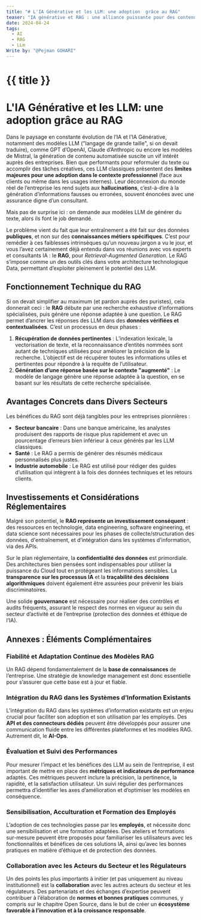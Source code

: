 ```yaml
---
title: "# L'IA Générative et les LLM: une adoption  grâce au RAG"
teaser: "IA générative et RAG : une alliance puissante pour des contenus fiables et contextualisés en entreprise. Mais est-ce la solution idéale pour vous ? Découvrez les avantages et enjeux dans cet article."
date: 2024-04-24
tags:
  - AI
  - RAG
  - LLm
Write by: "@Pejman GOHARI"
---
```


# {{ title }}

# L'IA Générative et les LLM: une adoption  grâce au RAG

Dans le paysage en constante évolution de l’IA et l’IA Générative, notamment des modèles LLM ("langage de grande taille", si on devait traduire), comme GPT d’OpenAI, Claude d’Anthropic ou encore les modèles de Mistral, la génération de contenu automatisée suscite un vif intérêt auprès des entreprises. Bien que performants pour reformuler du texte ou accomplir des tâches créatives, ces LLM classiques présentent des **limites majeures pour une adoption dans le contexte professionnel** (face aux clients ou même dans les usages internes). Leur déconnexion du monde réel de l’entreprise les rend sujets aux **hallucinations**, c’est-à-dire à la génération d’informations fausses ou erronées, souvent énoncées avec une assurance digne d’un consultant. 

Mais pas de surprise ici : on demande aux modèles LLM de générer du texte, alors ils font le job demandé.

Le problème vient du fait que leur entraînement a été fait sur des données **publiques**, et non sur des **connaissances métiers spécifiques**. C’est pour remédier à ces faiblesses intrinsèques qu’un nouveau jargon a vu le jour, et vous l’avez certainement déjà entendu dans vos réunions avec vos experts et consultants IA : le **RAG**, pour *Retrieval-Augmented Generation*. Le RAG s’impose comme un des outils clés dans votre architecture technologique Data, permettant d’exploiter pleinement le potentiel des LLM.

## Fonctionnement Technique du RAG

Si on devait simplifier au maximum (et pardon auprès des puristes), cela donnerait ceci : le **RAG** débute par une recherche exhaustive d’informations spécialisées, puis génère une réponse adaptée à une question. Le RAG permet d’ancrer les réponses des LLM dans des **données vérifiées et contextualisées**. C’est un processus en deux phases :

1. **Récupération de données pertinentes** : L’indexation lexicale, la vectorisation de texte, et la reconnaissance d’entités nommées sont autant de techniques utilisées pour améliorer la précision de la recherche. L’objectif est de récupérer toutes les informations utiles et pertinentes pour répondre à la requête de l’utilisateur.
2. **Génération d’une réponse basée sur le contexte "augmenté"** : Le modèle de langage génère une réponse adaptée à la question, en se basant sur les résultats de cette recherche spécialisée.

## Avantages Concrets dans Divers Secteurs

Les bénéfices du RAG sont déjà tangibles pour les entreprises pionnières :

- **Secteur bancaire** : Dans une banque américaine, les analystes produisent des rapports de risque plus rapidement et avec un pourcentage d’erreurs bien inférieur à ceux générés par les LLM classiques.
- **Santé** : Le RAG a permis de générer des résumés médicaux personnalisés plus justes.
- **Industrie automobile** : Le RAG est utilisé pour rédiger des guides d’utilisation qui intègrent à la fois des données techniques et les retours clients.

## Investissements et Considérations Réglementaires

Malgré son potentiel, le **RAG représente un investissement conséquent** : des ressources en technologie, data engineering, software engineering, et data science sont nécessaires pour les phases de collecte/structuration des données, d'entraînement, et d’intégration dans les systèmes d’information, via des APIs.

Sur le plan réglementaire, la **confidentialité des données** est primordiale. Des architectures bien pensées sont indispensables pour utiliser la puissance du Cloud tout en protégeant les informations sensibles. La **transparence sur les processus IA** et la **traçabilité des décisions algorithmiques** doivent également être assurées pour prévenir les biais discriminatoires.

Une solide **gouvernance** est nécessaire pour réaliser des contrôles et audits fréquents, assurant le respect des normes en vigueur au sein du secteur d’activité et de l’entreprise (protection des données et éthique de l’IA).

## Annexes : Éléments Complémentaires

### Fiabilité et Adaptation Continue des Modèles RAG

Un RAG dépend fondamentalement de la **base de connaissances** de l’entreprise. Une stratégie de knowledge management est donc essentielle pour s’assurer que cette base est à jour et fiable.

### Intégration du RAG dans les Systèmes d’Information Existants

L’intégration du RAG dans les systèmes d’information existants est un enjeu crucial pour faciliter son adoption et son utilisation par les employés. Des **API et des connecteurs dédiés** peuvent être développés pour assurer une communication fluide entre les différentes plateformes et les modèles RAG. Autrement dit, le **AI-Ops**.

### Évaluation et Suivi des Performances

Pour mesurer l’impact et les bénéfices des LLM au sein de l’entreprise, il est important de mettre en place des **métriques et indicateurs de performance** adaptés. Ces métriques peuvent inclure la précision, la pertinence, la rapidité, et la satisfaction utilisateur. Un suivi régulier des performances permettra d’identifier les axes d’amélioration et d’optimiser les modèles en conséquence.

### Sensibilisation, Acculturation et Formation des Employés

L’adoption de ces technologies passe par les **employés**, et nécessite donc une sensibilisation et une formation adaptées. Des ateliers et formations sur-mesure peuvent être proposés pour familiariser les utilisateurs avec les fonctionnalités et bénéfices de ces solutions IA, ainsi qu’avec les bonnes pratiques en matière d’éthique et de protection des données.

### Collaboration avec les Acteurs du Secteur et les Régulateurs

Un des points les plus importants à initier (et pas uniquement au niveau institutionnel) est la **collaboration** avec les autres acteurs du secteur et les régulateurs. Des partenariats et des échanges d’expertise peuvent contribuer à l’élaboration de **normes et bonnes pratiques** communes, y compris sur le chapitre Open Source, dans le but de créer un **écosystème favorable à l’innovation et à la croissance responsable**.
